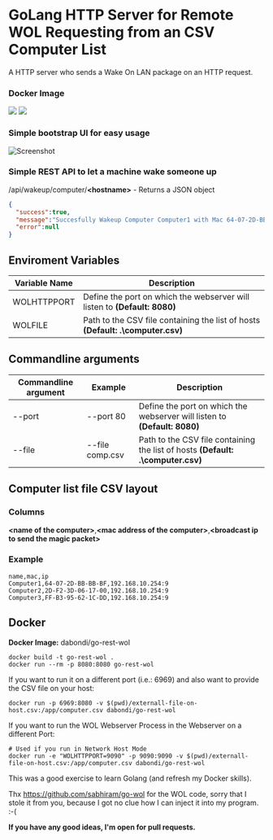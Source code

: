 # GoLang HTTP Server for Remote WOL Requesting from an CSV Computer List

A HTTP server who sends a Wake On LAN package on an HTTP request.

### Docker Image

[![](https://images.microbadger.com/badges/version/dabondi/go-rest-wol.svg)](https://hub.docker.com/repository/docker/dabondi/go-rest-wol "https://hub.docker.com/repository/docker/dabondi/go-rest-wol") [![](https://images.microbadger.com/badges/image/dabondi/go-rest-wol.svg)](https://hub.docker.com/repository/docker/dabondi/go-rest-wol "https://hub.docker.com/repository/docker/dabondi/go-rest-wol")

### Simple bootstrap UI for easy usage

![Screenshot](https://github.com/daBONDi/go-rest-wol/raw/master/screenshot.PNG)

### Simple REST API to let a machine wake someone up

/api/wakeup/computer/**&lt;hostname&gt;** -  Returns a JSON object

```json
{
  "success":true,
  "message":"Succesfully Wakeup Computer Computer1 with Mac 64-07-2D-BB-BB-BF on Broadcast IP 192.168.10.254:9",
  "error":null
}
```

## Enviroment Variables

| Variable Name | Description |
| ------------- | ------------------------------------------------------------------------------- |
| WOLHTTPPORT   | Define the port on which the webserver will listen to **(Default: 8080)**       |
| WOLFILE       | Path to the CSV file containing the list of hosts **(Default: .\computer.csv)** |


## Commandline arguments

| Commandline argument | Example          | Description                                                                            |
| -------------------- | ---------------- | -------------------------------------------------------------------------------------- |
| --port               | --port 80        | Define the port on which the webserver will listen to **(Default: 8080)**              |
| --file               | --file comp.csv  | Path to the CSV file containing the list of hosts **(Default: .\computer.csv)**        |

## Computer list file CSV layout

### Columns
__&lt;name of the computer&gt;__,__&lt;mac address of the computer&gt;__,__&lt;broadcast ip to send the magic packet&gt;__


### Example
```csv
name,mac,ip
Computer1,64-07-2D-BB-BB-BF,192.168.10.254:9
Computer2,2D-F2-3D-06-17-00,192.168.10.254:9
Computer3,FF-B3-95-62-1C-DD,192.168.10.254:9
```

## Docker

**Docker Image:** dabondi/go-rest-wol

```
docker build -t go-rest-wol .
docker run --rm -p 8080:8080 go-rest-wol
```
If you want to run it on a different port (i.e.: 6969) and also want to provide the CSV file on your host:

```
docker run -p 6969:8080 -v $(pwd)/externall-file-on-host.csv:/app/computer.csv dabondi/go-rest-wol
```

If you want to run the WOL Webserver Process in the Webserver on a different Port:

```
# Used if you run in Network Host Mode
docker run -e "WOLHTTPPORT=9090" -p 9090:9090 -v $(pwd)/externall-file-on-host.csv:/app/computer.csv dabondi/go-rest-wol
```

This was a good exercise to learn Golang (and refresh my Docker skills).

Thx https://github.com/sabhiram/go-wol for the WOL code, sorry that I stole it from you, because I got no clue how I can inject it into my program. :-(

**If you have any good ideas, I'm open for pull requests.**

